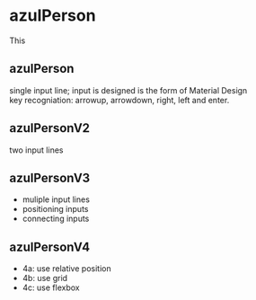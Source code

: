 # azulPerson
This 

## azulPerson

single input line; input is designed is the form of Material Design  
key recogniation: arrowup, arrowdown, right, left and enter.  


## azulPersonV2

two input lines

## azulPersonV3

 - muliple input lines
 - positioning inputs
 - connecting inputs

## azulPersonV4

 - 4a: use relative position
 - 4b: use grid
 - 4c: use flexbox


